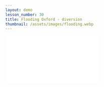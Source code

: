 ```yaml
---
layout: demo
lesson_number: 30
title: Flooding Oxford - diversion
thumbnail: /assets/images/flooding.webp
---
```


<!-- Simulation -->
<iframe id="simC" class="sim" src="/sim/?preset=floodingOxford&story&reset_only&whatToDraw=T&brushValue=-10&brushRadius=10" frameborder="0" loading="lazy"></iframe>

<!-- Sliders -->
<div style="display:flex;flex-direction:column;row-gap:10dvh;">
<p style="text-align:center;margin-bottom:0;"><vpde-slider
    iframe="simC"
    name="r"
    label="Flow rate"
    label-position="above"
    min-label="Normal"
    max-label="Surge"
    min="0.01"
    max="2"
    value="0.01"
    step="0.01"
></vpde-slider></p>
</div>
